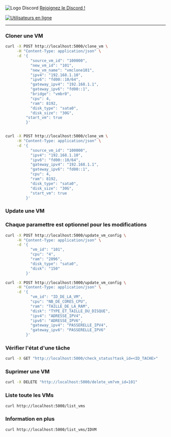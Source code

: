 ![Logo Discord](https://zupimages.net/up/23/26/rumo.png)
[Rejoignez le Discord !](https://discord.gg/rSfTxaW)

[![Utilisateurs en ligne](https://img.shields.io/discord/347412941630341121?style=flat-square&logo=discord&colorB=7289DA)](https://discord.gg/347412941630341121)

---
### Cloner une VM
```bash
curl -X POST http://localhost:5000/clone_vm \
     -H "Content-Type: application/json" \
     -d '{
           "source_vm_id": "100000",
           "new_vm_id": "101",
           "new_vm_name": "vmclone101",
           "ipv4": "192.168.1.10",
           "ipv6": "fd00::10/64",
           "gateway_ipv4": "192.168.1.1",
           "gateway_ipv6": "fd00::1",
           "bridge": "vmbr0",
           "cpu": 4,
           "ram": 8192,
           "disk_type": "sata0",
           "disk_size": "30G",
	     "start_vm": true
         }'


curl -X POST http://localhost:5000/clone_vm \
     -H "Content-Type: application/json" \
     -d '{
           "source_vm_id": "100000",
           "ipv4": "192.168.1.10",
           "ipv6": "fd00::10/64",
           "gateway_ipv4": "192.168.1.1",
           "gateway_ipv6": "fd00::1",
           "cpu": 4,
           "ram": 8192,
           "disk_type": "sata0",
           "disk_size": "30G",
           "start_vm": true
         }'
```

### Update une VM
### Chaque paramettre est optionnel pour les modifications
```bash
curl -X POST http://localhost:5000/update_vm_config \
     -H "Content-Type: application/json" \
     -d '{
           "vm_id": "101",
           "cpu": "4",
           "ram": "2096",
           "disk_type": "sata0",
           "disk": "150"
         }'

curl -X POST http://localhost:5000/update_vm_config \
     -H "Content-Type: application/json" \
     -d '{
           "vm_id": "ID_DE_LA_VM",
           "cpu": "NB_DE_CORES_CPU",
           "ram": "TAILLE_DE_LA_RAM",
           "disk": "TYPE_ET_TAILLE_DU_DISQUE",
           "ipv4": "ADRESSE_IPV4",
           "ipv6": "ADRESSE_IPV6",
           "gateway_ipv4": "PASSERELLE_IPV4",
           "gateway_ipv6": "PASSERELLE_IPV6"
         }'
```

### Vérifier l'état d'une tâche
```bash
curl -X GET "http://localhost:5000/check_status?task_id=<ID_TACHE>"
```

### Suprimer une VM
```bash
curl -X DELETE "http://localhost:5000/delete_vm?vm_id=101"
```

### Liste toute les VMs
```bash
curl http://localhost:5000/list_vms
```

### Information en plus
```bash
curl http://localhost:5000/list_vms/IDVM
```